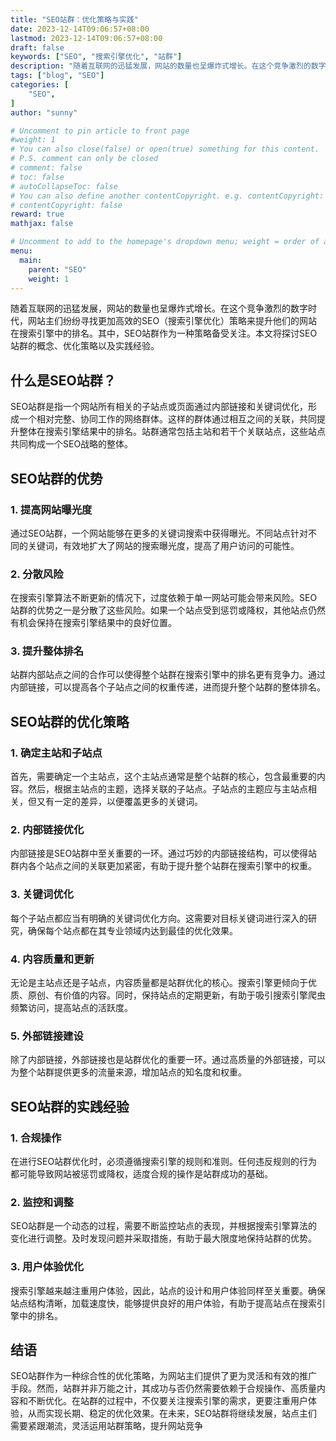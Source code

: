 ```yaml
---
title: "SEO站群：优化策略与实践"
date: 2023-12-14T09:06:57+08:00
lastmod: 2023-12-14T09:06:57+08:00
draft: false
keywords: ["SEO", "搜索引擎优化", "站群"]
description: "随着互联网的迅猛发展，网站的数量也呈爆炸式增长。在这个竞争激烈的数字时代，网站主们纷纷寻找更加高效的SEO（搜索引擎优化）策略来提升他们的网站在搜索引擎中的排名。其中，SEO站群作为一种策略备受关注。本文将探讨SEO站群的概念、优化策略以及实践经验。"
tags: ["blog", "SEO"]
categories: [
    "SEO",
]
author: "sunny"

# Uncomment to pin article to front page
#weight: 1
# You can also close(false) or open(true) something for this content.
# P.S. comment can only be closed
# comment: false
# toc: false
# autoCollapseToc: false
# You can also define another contentCopyright. e.g. contentCopyright: "This is another copyright."
# contentCopyright: false
reward: true
mathjax: false

# Uncomment to add to the homepage's dropdown menu; weight = order of article
menu:
  main:
    parent: "SEO"
    weight: 1
---
```


随着互联网的迅猛发展，网站的数量也呈爆炸式增长。在这个竞争激烈的数字时代，网站主们纷纷寻找更加高效的SEO（搜索引擎优化）策略来提升他们的网站在搜索引擎中的排名。其中，SEO站群作为一种策略备受关注。本文将探讨SEO站群的概念、优化策略以及实践经验。

## 什么是SEO站群？ ##
SEO站群是指一个网站所有相关的子站点或页面通过内部链接和关键词优化，形成一个相对完整、协同工作的网络群体。这样的群体通过相互之间的关联，共同提升整体在搜索引擎结果中的排名。站群通常包括主站和若干个关联站点，这些站点共同构成一个SEO战略的整体。

## SEO站群的优势 ##
### 1. 提高网站曝光度 ###
通过SEO站群，一个网站能够在更多的关键词搜索中获得曝光。不同站点针对不同的关键词，有效地扩大了网站的搜索曝光度，提高了用户访问的可能性。

### 2. 分散风险 ###
在搜索引擎算法不断更新的情况下，过度依赖于单一网站可能会带来风险。SEO站群的优势之一是分散了这些风险。如果一个站点受到惩罚或降权，其他站点仍然有机会保持在搜索引擎结果中的良好位置。

### 3. 提升整体排名 ###
站群内部站点之间的合作可以使得整个站群在搜索引擎中的排名更有竞争力。通过内部链接，可以提高各个子站点之间的权重传递，进而提升整个站群的整体排名。

## SEO站群的优化策略 ##
### 1. 确定主站和子站点 ###
首先，需要确定一个主站点，这个主站点通常是整个站群的核心，包含最重要的内容。然后，根据主站点的主题，选择关联的子站点。子站点的主题应与主站点相关，但又有一定的差异，以便覆盖更多的关键词。

### 2. 内部链接优化 ###
内部链接是SEO站群中至关重要的一环。通过巧妙的内部链接结构，可以使得站群内各个站点之间的关联更加紧密，有助于提升整个站群在搜索引擎中的权重。

### 3. 关键词优化 ###
每个子站点都应当有明确的关键词优化方向。这需要对目标关键词进行深入的研究，确保每个站点都在其专业领域内达到最佳的优化效果。

### 4. 内容质量和更新 ###
无论是主站点还是子站点，内容质量都是站群优化的核心。搜索引擎更倾向于优质、原创、有价值的内容。同时，保持站点的定期更新，有助于吸引搜索引擎爬虫频繁访问，提高站点的活跃度。

### 5. 外部链接建设 ###
除了内部链接，外部链接也是站群优化的重要一环。通过高质量的外部链接，可以为整个站群提供更多的流量来源，增加站点的知名度和权重。

## SEO站群的实践经验 ##
### 1. 合规操作 ###
在进行SEO站群优化时，必须遵循搜索引擎的规则和准则。任何违反规则的行为都可能导致网站被惩罚或降权，适度合规的操作是站群成功的基础。

### 2. 监控和调整 ###
SEO站群是一个动态的过程，需要不断监控站点的表现，并根据搜索引擎算法的变化进行调整。及时发现问题并采取措施，有助于最大限度地保持站群的优势。

### 3. 用户体验优化 ###
搜索引擎越来越注重用户体验，因此，站点的设计和用户体验同样至关重要。确保站点结构清晰，加载速度快，能够提供良好的用户体验，有助于提高站点在搜索引擎中的排名。

## 结语 ##
SEO站群作为一种综合性的优化策略，为网站主们提供了更为灵活和有效的推广手段。然而，站群并非万能之计，其成功与否仍然需要依赖于合规操作、高质量内容和不断优化。在站群的过程中，不仅要关注搜索引擎的需求，更要注重用户体验，从而实现长期、稳定的优化效果。在未来，SEO站群将继续发展，站点主们需要紧跟潮流，灵活运用站群策略，提升网站竞争
